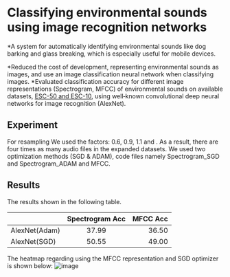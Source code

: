 # Classifying environmental sounds using image recognition networks

  *A system for automatically identifying environmental sounds like dog barking and glass breaking, which is especially useful for mobile devices.
  
  *Reduced the cost of development, representing environmental sounds as images, and use an image classification neural network when classifying images.
  *Evaluated classification accuracy for different image representations (Spectrogram, MFCC) of environmental sounds on available datasets, [ESC-50 and ESC-10](https://dataverse.harvard.edu/dataset.xhtml?persistentId=doi:10.7910/DVN/YDEPUT), using well‑known convolutional deep neural networks for image recognition (AlexNet).

## Experiment
For resampling We used the factors: 0.6, 0.9, 1.1 and . As a result, there are four times as many audio files in the expanded datasets.
We used two optimization methods (SGD & ADAM), code files namely Spectrogram_SGD and Spectrogram_ADAM and MFCC.

## Results
  The results shown in the following table.

|              | Spectrogram Acc|   MFCC Acc    |
| :---         |     :---:      |          ---: |
| AlexNet(Adam)| 37.99          |     36.50     |
| AlexNet(SGD) | 50.55          |     49.00     |

  The heatmap regarding using the MFCC representation and SGD optimizer is shown below:
![image](https://user-images.githubusercontent.com/78047586/194751676-27af747e-5f27-4a91-a88b-102b32864f38.png)

